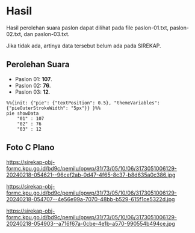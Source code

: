 # Hasil

Hasil perolehan suara paslon dapat dilihat pada file paslon-01.txt, paslon-02.txt, dan paslon-03.txt.

Jika tidak ada, artinya data tersebut belum ada pada SIREKAP.

## Perolehan Suara

 * Paslon 01: **107**.
 * Paslon 02: **76**.
 * Paslon 03: **12**.

```mermaid
%%{init: {"pie": {"textPosition": 0.5}, "themeVariables": {"pieOuterStrokeWidth": "5px"}} }%%
pie showData
    "01" : 107
    "02" : 76
    "03" : 12
```
## Foto C Plano

https://sirekap-obj-formc.kpu.go.id/bd9c/pemilu/ppwp/31/73/05/10/06/3173051006129-20240218-054621--96cef2ab-0d47-4f65-8c37-b8d635a0c386.jpg

https://sirekap-obj-formc.kpu.go.id/bd9c/pemilu/ppwp/31/73/05/10/06/3173051006129-20240218-054707--4e56e99a-7070-48bb-b529-615f1ce5322d.jpg

https://sirekap-obj-formc.kpu.go.id/bd9c/pemilu/ppwp/31/73/05/10/06/3173051006129-20240218-054903--a716f67a-0cbe-4e1b-a570-990554b494ce.jpg
